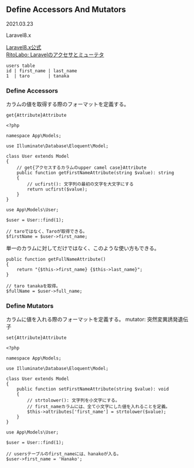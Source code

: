 ## Define Accessors And Mutators
2021.03.23

Laravel8.x

[Laravel8.x公式](https://laravel.com/docs/6.x/eloquent-mutators#accessors-and-mutators)<br>
[RitoLabo: Laravelのアクセサとミューテタ](https://www.ritolab.com/entry/126)

```
users table
id | first_name | last_name
1  | taro       | tanaka
```

### Define Accessors
カラムの値を取得する際のフォーマットを定義する。

```
get{Attribute}Attribute
```

```
<?php

namespace App\Models;

use Illuminate\Database\Eloquent\Model;

class User extends Model
{
    // get{アクセスするカラムのupper camel case}Attribute
    public function getFirstNameAttribute(string $value): string
    {
        // ucfirst(): 文字列の最初の文字を大文字にする
        return ucfirst($value);
    }
}
```
```
use App\Models\User;

$user = User::find(1);

// taroではなく、Taroが取得できる。
$firstName = $user->first_name;
```
単一のカラムに対してだけではなく、このような使い方もできる。
```
public function getFullNameAttribute()
{
    return "{$this->first_name} {$this->last_name}";
}

// taro tanakaを取得。
$fullName = $user->full_name;
```

### Define Mutators
カラムに値を入れる際のフォーマットを定義する。
mutator: 突然変異誘発遺伝子

```
set{Attribute}Attribute
```
```
<?php

namespace App\Models;

use Illuminate\Database\Eloquent\Model;

class User extends Model
{
    public function setFirstNameAttribute(string $value): void
    {
        // strtolower(): 文字列を小文字にする。
        // first_nameカラムには、全て小文字にした値を入れることを定義。
        $this->attributes['first_name'] = strtolower($value);
    }
}
```
```
use App\Models\User;

$user = User::find(1);

// usersテーブルのfirst_nameには、hanakoが入る。
$user->first_name = 'Hanako';
```
